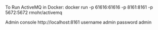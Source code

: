 To Run ActiveMQ in Docker:
docker run -p 61616:61616 -p 8161:8161 -p 5672:5672 rmohr/activemq

Admin console
http://localhost:8161
username admin
password admin